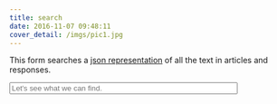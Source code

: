 ```yaml
---
title: search
date: 2016-11-07 09:48:11
cover_detail: /imgs/pic1.jpg
---
```


This form searches a [json representation](/tipuesearch/tipuesearch_content.json) of all the text in articles and responses.

<form id="search-form">
	  <input type="text" name="q" id="tipue_search_input" autocomplete="off" required placeholder="Let's see what we can find." style="width:80%;" />
	</form>
<div id="tipue_search_content"></div>
